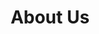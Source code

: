 ---
title: "About Us"
image: "/images/about-image.jpg"

### About Intro
intro: |
  ### Tushi is a media network that builds and operates.
  
  We do this with the aim of creating the future of media. The future of media is one that is disruptive, agile, and credible. It embraces diversity, creates a positive impact, and leaves its audience in a better place than where they were before. We advocate for a media that embraces this and we embody.

### Our Story
ourStory:
  title: "Our Story"

  leftContent: |
    The truth is important to us, so our work must always be trustworthy and demonstrate integrity.  We push ourselves to move fast and not be afraid to change things up.
  
    We actively encourage fresh ideas and creative ways of doing things better.

  rightContent: |
    Our work must positively impact the lives. We come from different backgrounds and are varied in our thoughts and beliefs. We respect diversity and our work reflects that.

# Our Authors
ourAuthors:
  title: "Our Authors"
  linkLabel: "All Authors"
 
---